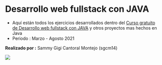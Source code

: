 # Desarrollo web fullstack con JAVA
- Aquí están todos los ejercicios desarrollados dentro del  [Curso gratuito de Desarrollo web fullstack con JAVA](https://polotic.misiones.gob.ar/curso-gratuito-de-desarrollo-web-fullstack-con-java/ "Curso gratuito de Desarrollo web fullstack con JAVA") y otros proyectos mas hechos en Java
- Periodo : Marzo - Agosto 2021

**Realizado por :** Sammy Gigi Cantoral Montejo (sgcm14)

![](https://edteam-media.s3.amazonaws.com/users/avatar/16f3b00c-18cf-43f5-af5f-f9692fa3e5f1.jpg)